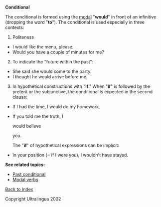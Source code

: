 **Conditional**

The conditional is formed using the [modal](https://cns.ef-cdn.com/EtownResources/Grammar/3.html) "**would**" in front of an infinitive (dropping the word "**to**"). The conditional is used especially in three contexts:

1) Politeness

- I would like the menu, please.
- Would you have a couple of minutes for me?

2) To indicate the "future within the past":

- She said she would come to the party.
- I thought he would arrive before me.

3) In hypothetical constructions with "**if**." When "**if**" is followed by the preterit or the subjunctive, the conditional is expected in the second clause:

- If I had the time, I would do my homework.

- If you told me the truth, I 

  would believe

   you.    

  The "**if**" of hypothetical expressions can be    implicit:

- In your position (= if I were you), I wouldn't have    stayed.
      

**See related topics:**

- [Past conditional](https://cns.ef-cdn.com/EtownResources/Grammar/9.html)
- [Modal verbs](https://cns.ef-cdn.com/EtownResources/Grammar/3.html)

 [Back to Index](https://cns.ef-cdn.com/EtownResources/Grammar/EIndex.html)  

Copyright Ultralingua 2002